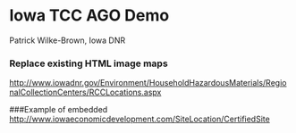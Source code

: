 # Iowa TCC AGO Demo
Patrick Wilke-Brown, Iowa DNR

### Replace existing HTML image maps
http://www.iowadnr.gov/Environment/HouseholdHazardousMaterials/RegionalCollectionCenters/RCCLocations.aspx

###Example of embedded
http://www.iowaeconomicdevelopment.com/SiteLocation/CertifiedSite
